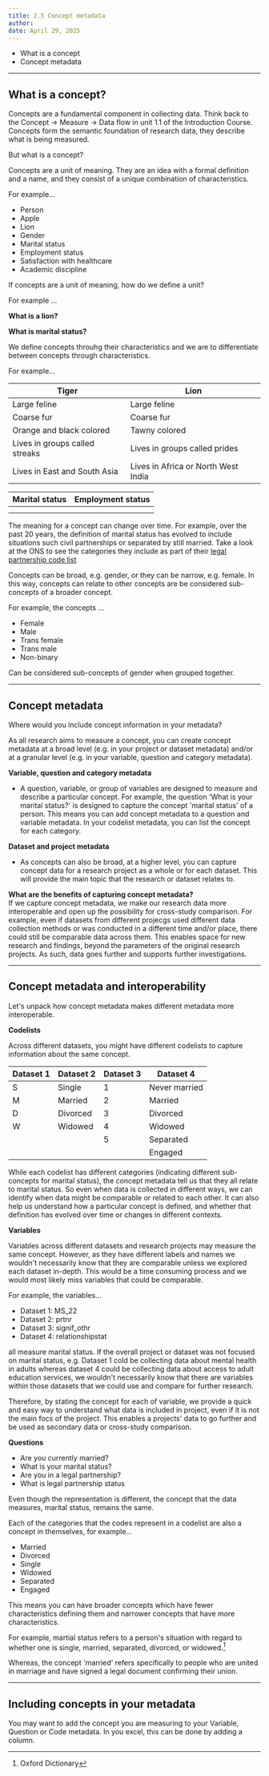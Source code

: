 ```yaml
---
title: 2.5 Concept metadata
author: 
date: April 29, 2025
---
```


- What is a concept
- Concept metadata

---

## What is a concept?

Concepts are a fundamental component in collecting data. Think back to the Concept -> Measure -> Data flow in unit 1.1 of the Introduction Course. Concepts form the semantic foundation of research data, they describe what is being measured. 

But what is a concept?

Concepts are a unit of meaning. They are an idea with a formal definition and a name, and they consist of a unique combination of characteristics.

For example...

- Person
- Apple
- Lion
- Gender
- Marital status
- Employment status
- Satisfaction with healthcare
- Academic discipline

If concepts are a unit of meaning, how do we define a unit?

For example ...

**What is a lion?**


**What is marital status?**

We define concepts throuhg their characteristics and we are to differentiate between concepts through characteristics. 

For example...

|Tiger                           | Lion      |
|--------------------------------|-----------|
| Large feline                   | Large feline
| Coarse fur                     | Coarse fur
| Orange and black colored       | Tawny colored
| Lives in groups called streaks | Lives in groups called prides
| Lives in East and South Asia   | Lives in Africa or North West India


|Marital status | Employment status|
|---------------|------------------|
|               |                  | 
|               |                  | 


The meaning for a concept can change over time. For example, over the past 20 years, the definition of marital status has evolved to include situations such civil partnerships or separated by still married. Take a look at the ONS to see the categories they include as part of their [legal partnership code list](https://www.ons.gov.uk/census/census2021dictionary/variablesbytopic/demographyvariablescensus2021/maritalandcivilpartnershipstatus/classifications)

Concepts can be broad, e.g. gender, or they can be narrow, e.g. female. In this way, concepts can relate to other concepts are be considered sub-concepts of a broader concept.

For example, the concepts ...

- Female
- Male
- Trans female
- Trans male
- Non-binary
  
Can be considered sub-concepts of gender when grouped together.

---

## Concept metadata

Where would you include concept information in your metadata? 

As all research aims to measure a concept, you can create concept metadata at a broad level (e.g. in your project or dataset metadata) and/or at a granular level (e.g. in your variable, question and category metadata). 

**Variable, question and category metadata**
- A question, variable, or group of variables are designed to measure and describe a particular concept. For example, the question 'What is your marital status?' is designed to capture the concept 'marital status' of a person. This means you can add concept metadata to a question and variable metadata. In your codelist metadata, you can list the concept for each category. 
<p></p>

**Dataset and project metadata**
- As concepts can also be broad, at a higher level, you can capture concept data for a research project as a whole or for each dataset. This will provide the main topic that the research or dataset relates to.


**What are the benefits of capturing concept metadata?** <br>
If we capture concept metadata, we make our research data more interoperable and open up the possibility for cross-study comparison. For example, even if datasets from different projecgs used different data collection methods or was conducted in a different time and/or place, there could still be comparable data across them. This enables space for new research and findings, beyond the parameters  of the original research projects. As such, data goes further and supports further investigations.

---

## Concept metadata and interoperability

Let's unpack how concept metadata makes different metadata more interoperable.

**Codelists**<br>

Across different datasets, you might have different codelists to capture information about the same concept.

| Dataset 1 | Dataset 2      | Dataset 3   | Dataset 4       |
|------|-----------|--------|------------------------------|
|   S  | Single    | 1      | Never married     | 
|   M  | Married   | 2      | Married           | 
|   D  | Divorced  | 3      | Divorced          | 
|   W  | Widowed   | 4      | Widowed           | 
|      |           | 5      | Separated         | 
|      |           |        | Engaged           | 

While each codelist has different categories (indicating different sub-concepts for marital status), the concept metadata tell us that they all relate to marital status. So even when data is collected in different ways, we can identify when data might be comparable or related to each other. It can also help us understand how a particular concept is defined, and whether that definition has evolved over time or changes in different contexts.

**Variables**<br>

Variables across different datasets and research projects may measure the same concept. However, as they have different labels and names we wouldn't necessarily know that they are comparable unless we explored each dataset in-depth. This would be a time consuming process and we would most likely miss variables that could be comparable. 

For example, the variables...

- Dataset 1: MS_22
- Dataset 2: prtnr
- Dataset 3: signif_othr
- Dataset 4: relationshipstat

all measure marital status. If the overall project or dataset was not focused on marital status, e.g. Dataset 1 cold be collecting data about mental health in adults whereas dataset 4 could be collecting data about access to adult education services, we wouldn't necessarily know that there are variables within those datasets that we could use and compare for further research.

Therefore, by stating the concept for each of variable, we provide a quick and easy way to understand what data is included in project, even if it is not the main focs of the project. This enables a projects' data to go further and be used as secondary data or cross-study comparison. 

**Questions**<br>

- Are you currently married?
- What is your marital status?
- Are you in a legal partnership?
- What is legal partnership status

Even though the representation is different, the concept that the data measures, marital status, remains the same.

Each of the categories that the codes represent in a codelist are also a concept in themselves, for example...
- Married
- Divorced
- Single
- Widowed
- Separated
- Engaged

This means you can have broader concepts which have fewer characteristics defining them and narrower concepts that have more characteristics.

For example, martial status refers to a person's situation with regard to whether one is single, married, separated, divorced, or widowed.[^1]

Whereas, the concept 'married' refers specifically to people who are united in marriage and have signed a legal document confirming their union.

[^1]: Oxford Dictionary 


---

## Including concepts in your metadata

You may want to add the concept you are measuring to your Variable, Question or Code metadata. 
In you excel, this can be done by adding a column.









